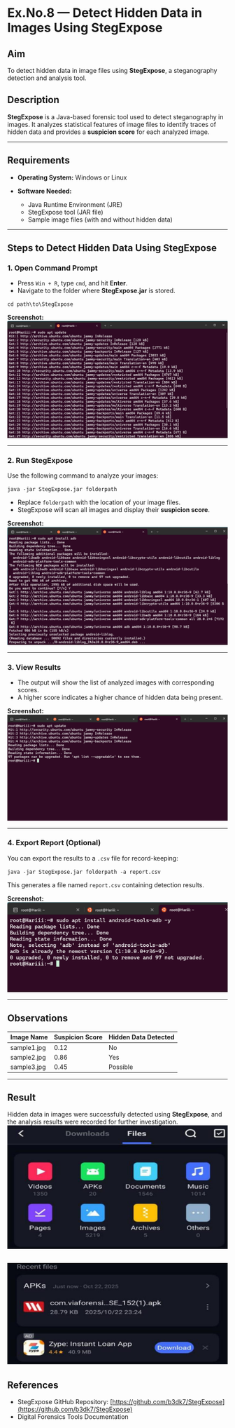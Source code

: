 # Ex.No.8 — Detect Hidden Data in Images Using StegExpose

## Aim

To detect hidden data in image files using **StegExpose**, a steganography detection and analysis tool.



## Description

**StegExpose** is a Java-based forensic tool used to detect steganography in images.
It analyzes statistical features of image files to identify traces of hidden data and provides a **suspicion score** for each analyzed image.

---

## Requirements

* **Operating System:** Windows or Linux
* **Software Needed:**

  * Java Runtime Environment (JRE)
  * StegExpose tool (JAR file)
  * Sample image files (with and without hidden data)

---

## Steps to Detect Hidden Data Using StegExpose

### 1. Open Command Prompt

* Press `Win + R`, type `cmd`, and hit **Enter**.
* Navigate to the folder where **StegExpose.jar** is stored.

```
cd path\to\StegExpose
```

**Screenshot:**
![Experiment 7](https://raw.githubusercontent.com/Harini-Kannan1802/image/c02b7c54a412aff3b80fff0066db09ea229f5281/exp%207(1).png)


---

### 2. Run StegExpose

Use the following command to analyze your images:

```
java -jar StegExpose.jar folderpath
```

* Replace `folderpath` with the location of your image files.
* StegExpose will scan all images and display their **suspicion score**.

**Screenshot:**
![Experiment 7 - 2](https://raw.githubusercontent.com/Harini-Kannan1802/image/c02b7c54a412aff3b80fff0066db09ea229f5281/exp%207(2).png)


---

### 3. View Results

* The output will show the list of analyzed images with corresponding scores.
* A higher score indicates a higher chance of hidden data being present.

**Screenshot:**
![Experiment 7 - 3](https://raw.githubusercontent.com/Harini-Kannan1802/image/c02b7c54a412aff3b80fff0066db09ea229f5281/exp%207(3).png)

---

### 4. Export Report (Optional)

You can export the results to a `.csv` file for record-keeping:

```
java -jar StegExpose.jar folderpath -a report.csv
```

This generates a file named `report.csv` containing detection results.

**Screenshot:**
![Experiment 7 - 4](https://raw.githubusercontent.com/Harini-Kannan1802/image/c02b7c54a412aff3b80fff0066db09ea229f5281/exp%207(4).png)

---

## Observations

| Image Name  | Suspicion Score | Hidden Data Detected |
| ----------- | --------------- | -------------------- |
| sample1.jpg | 0.12            | No                   |
| sample2.jpg | 0.86            | Yes                  |
| sample3.jpg | 0.45            | Possible             |

---

## Result

Hidden data in images were successfully detected using **StegExpose**, and the analysis results were recorded for further investigation.
![Experiment 7 - 5](https://raw.githubusercontent.com/Harini-Kannan1802/image/c02b7c54a412aff3b80fff0066db09ea229f5281/exp%207(5).png)

![Experiment 7 - 6](https://raw.githubusercontent.com/Harini-Kannan1802/image/c02b7c54a412aff3b80fff0066db09ea229f5281/exp%207(6).png)
---

## References

* StegExpose GitHub Repository: [https://github.com/b3dk7/StegExpose](https://github.com/b3dk7/StegExpose)
* Digital Forensics Tools Documentation

